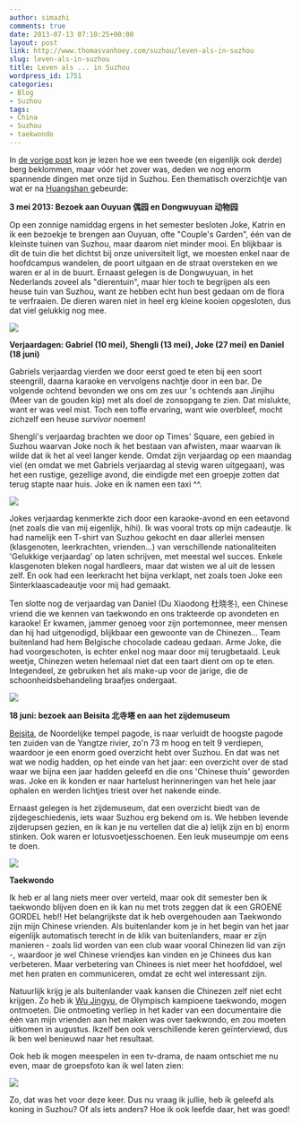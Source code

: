 ```yaml
---
author: simazhi
comments: true
date: 2013-07-13 07:10:25+00:00
layout: post
link: http://www.thomasvanhoey.com/suzhou/leven-als-in-suzhou
slug: leven-als-in-suzhou
title: Leven als ... in Suzhou
wordpress_id: 1751
categories:
- Blog
- Suzhou
tags:
- China
- Suzhou
- taekwondo
---
```


In [de vorige post](http://www.thomasvanhoey.com/reisjes/bergen-en-dalen-ii) kon je lezen hoe we een tweede (en eigenlijk ook derde) berg beklommen, maar vóór het zover was, deden we nog enorm spannende dingen met onze tijd in Suzhou. Een thematisch overzichtje van wat er na [Huangshan ](http://www.thomasvanhoey.com/huangshan/april-ii-a-k-a-bergen-en-dalen-i)gebeurde:

**3 mei 2013: Bezoek aan Ouyuan 偶园 en Dongwuyuan 动物园**

Op een zonnige namiddag ergens in het semester besloten Joke, Katrin en ik een bezoekje te brengen aan Ouyuan, ofte "Couple's Garden", één van de kleinste tuinen van Suzhou, maar daarom niet minder mooi. En blijkbaar is dit de tuin die het dichtst bij onze universiteit ligt, we moesten enkel naar de hoofdcampus wandelen, de poort uitgaan en de straat oversteken en we waren er al in de buurt. Ernaast gelegen is de Dongwuyuan, in het Nederlands zoveel als "dierentuin", maar hier toch te begrijpen als een heuse tuin van Suzhou, want ze hebben echt hun best gedaan om de flora te verfraaien. De dieren waren niet in heel erg kleine kooien opgesloten, dus dat viel gelukkig nog mee.

![](http://www.thomasvanhoey.com/nextgen-attach_to_post/preview/id--4671)

**Verjaardagen: Gabriel (10 mei), Shengli (13 mei), Joke (27 mei) en Daniel (18 juni)**

Gabriels verjaardag vierden we door eerst goed te eten bij een soort steengrill, daarna karaoke en vervolgens nachtje door in een bar. De volgende ochtend bevonden we ons om zes uur 's ochtends aan Jinjihu (Meer van de gouden kip) met als doel de zonsopgang te zien. Dat mislukte, want er was veel mist. Toch een toffe ervaring, want wie overbleef, mocht zichzelf een heuse _survivor_ noemen!

Shengli's verjaardag brachten we door op Times' Square, een gebied in Suzhou waarvan Joke noch ik het bestaan van afwisten, maar waarvan ik wilde dat ik het al veel langer kende. Omdat zijn verjaardag op een maandag viel (en omdat we met Gabriels verjaardag al stevig waren uitgegaan), was het een rustige, gezellige avond, die eindigde met een groepje zotten dat terug stapte naar huis. Joke en ik namen een taxi ^^.

![](http://www.thomasvanhoey.com/nextgen-attach_to_post/preview/id--4672)

Jokes verjaardag kenmerkte zich door een karaoke-avond en een eetavond (net zoals die van mij eigenlijk, hihi). Ik was vooral trots op mijn cadeautje. Ik had namelijk een T-shirt van Suzhou gekocht en daar allerlei mensen (klasgenoten, leerkrachten, vrienden...) van verschillende nationaliteiten 'Gelukkige verjaardag' op laten schrijven, met meestal wel succes. Enkele klasgenoten bleken nogal hardleers, maar dat wisten we al uit de lessen zelf. En ook had een leerkracht het bijna verklapt, net zoals toen Joke een Sinterklaascadeautje voor mij had gemaakt.

Ten slotte nog de verjaardag van Daniel (Du Xiaodong 杜晓冬), een Chinese vriend die we kennen van taekwondo en ons trakteerde op avondeten en karaoke! Er kwamen, jammer genoeg voor zijn portemonnee, meer mensen dan hij had uitgenodigd, blijkbaar een gewoonte van de Chinezen... Team buitenland had hem Belgische chocolade cadeau gedaan. Arme Joke, die had voorgeschoten, is echter enkel nog maar door mij terugbetaald. Leuk weetje, Chinezen weten helemaal niet dat een taart dient om op te eten. Integendeel, ze gebruiken het als make-up voor de jarige, die de schoonheidsbehandeling braafjes ondergaat.

![](http://www.thomasvanhoey.com/nextgen-attach_to_post/preview/id--4673)

**18 juni: bezoek aan Beisita 北寺塔 en aan het zijdemuseum**

[Beisita](http://en.wikipedia.org/wiki/Beisi_Pagoda), de Noordelijke tempel pagode, is naar verluidt de hoogste pagode ten zuiden van de Yangtze rivier, zo'n 73 m hoog en telt 9 verdiepen, waardoor je een enorm goed overzicht hebt over Suzhou. En dat was net wat we nodig hadden, op het einde van het jaar: een overzicht over de stad waar we bijna een jaar hadden geleefd en die ons 'Chinese thuis' geworden was. Joke en ik konden er naar hartelust herinneringen van het hele jaar ophalen en werden lichtjes triest over het nakende einde.

Ernaast gelegen is het zijdemuseum, dat een overzicht biedt van de zijdegeschiedenis, iets waar Suzhou erg bekend om is. We hebben levende zijderupsen gezien, en ik kan je nu vertellen dat die a) lelijk zijn en b) enorm stinken. Ook waren er lotusvoetjesschoenen. Een leuk museumpje om eens te doen.

![](http://www.thomasvanhoey.com/nextgen-attach_to_post/preview/id--4674)

**Taekwondo**

Ik heb er al lang niets meer over verteld, maar ook dit semester ben ik taekwondo blijven doen en ik kan nu met trots zeggen dat ik een GROENE GORDEL heb!! Het belangrijkste dat ik heb overgehouden aan Taekwondo zijn mijn Chinese vrienden. Als buitenlander kom je in het begin van het jaar eigenlijk automatisch terecht in de klik van buitenlanders, maar er zijn manieren - zoals lid worden van een club waar vooral Chinezen lid van zijn -, waardoor je wel Chinese vriendjes kan vinden en je Chinees dus kan verbeteren. Maar verbetering van Chinees is niet meer het hoofddoel, wel met hen praten en communiceren, omdat ze echt wel interessant zijn.

Natuurlijk krijg je als buitenlander vaak kansen die Chinezen zelf niet echt krijgen. Zo heb ik [Wu Jingyu](http://en.wikipedia.org/wiki/Wu_Jingyu), de Olympisch kampioene taekwondo, mogen ontmoeten. Die ontmoeting verliep in het kader van een documentaire die één van mijn vrienden aan het maken was over taekwondo, en zou moeten uitkomen in augustus. Ikzelf ben ook verschillende keren geïnterviewd, dus ik ben wel benieuwd naar het resultaat.

Ook heb ik mogen meespelen in een tv-drama, de naam ontschiet me nu even, maar de groepsfoto kan ik wel laten zien:

![](http://www.thomasvanhoey.com/nextgen-attach_to_post/preview/id--4675)

Zo, dat was het voor deze keer. Dus nu vraag ik jullie, heb ik geleefd als koning in Suzhou? Of als iets anders? Hoe ik ook leefde daar, het was goed!
